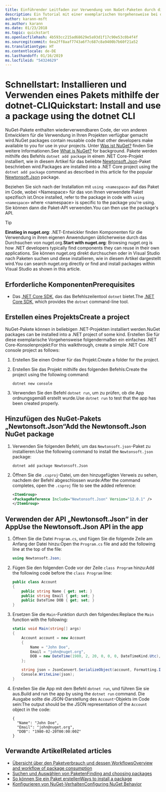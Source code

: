 ```yaml
---
title: Einführender Leitfaden zur Verwendung von NuGet-Paketen durch die .NET CLI
description: Ein Tutorial mit einer exemplarischen Vorgehensweise bei der Installation und Verwendung eines NuGet-Pakets in einem .NET Core-Projekt.
author: karann-msft
ms.author: karann
ms.date: 01/23/2018
ms.topic: quickstart
ms.openlocfilehash: 4b593cc215ad68629e5a93d1f17c90e53c0b4f4f
ms.sourcegitcommit: 6ea2ff8aaf7743a6f7c687c8a9400b7b60f21a52
ms.translationtype: HT
ms.contentlocale: de-DE
ms.lasthandoff: 01/16/2019
ms.locfileid: "54324629"
---
```

# <a name="quickstart-install-and-use-a-package-using-the-dotnet-cli"></a><span data-ttu-id="59b0d-103">Schnellstart: Installieren und Verwenden eines Pakets mithilfe der dotnet-CLI</span><span class="sxs-lookup"><span data-stu-id="59b0d-103">Quickstart: Install and use a package using the dotnet CLI</span></span>

<span data-ttu-id="59b0d-104">NuGet-Pakete enthalten wiederverwendbaren Code, der von anderen Entwicklern für die Verwendung in Ihren Projekten verfügbar gemacht wird.</span><span class="sxs-lookup"><span data-stu-id="59b0d-104">NuGet packages contain reusable code that other developers make available to you for use in your projects.</span></span> <span data-ttu-id="59b0d-105">Unter [Was ist NuGet?](../What-is-NuGet.md) finden Sie weitere Informationen.</span><span class="sxs-lookup"><span data-stu-id="59b0d-105">See [What is NuGet?](../What-is-NuGet.md) for background.</span></span> <span data-ttu-id="59b0d-106">Pakete werden mithilfe des Befehls `dotnet add package` in einem .NET Core-Projekt installiert, wie in diesem Artikel für das beliebte [Newtonsoft.Json](https://www.nuget.org/packages/Newtonsoft.Json/)-Paket beschrieben wird.</span><span class="sxs-lookup"><span data-stu-id="59b0d-106">Packages are installed into a .NET Core project using the `dotnet add package` command as described in this article for the popular [Newtonsoft.Json](https://www.nuget.org/packages/Newtonsoft.Json/) package.</span></span>

<span data-ttu-id="59b0d-107">Beziehen Sie sich nach der Installation mit `using <namespace>` auf das Paket im Code, wobei \<Namespace\> für das von Ihnen verwendete Paket spezifisch ist.</span><span class="sxs-lookup"><span data-stu-id="59b0d-107">Once installed, refer to the package in code with `using <namespace>` where \<namespace\> is specific to the package you're using.</span></span> <span data-ttu-id="59b0d-108">Sie können dann die Paket-API verwenden.</span><span class="sxs-lookup"><span data-stu-id="59b0d-108">You can then use the package's API.</span></span>

> [!Tip]
> <span data-ttu-id="59b0d-109">**Einstieg in nuget.org**: .NET-Entwickler finden Komponenten für die Verwendung in ihren eigenen Anwendungen üblicherweise durch das Durchsuchen von nuget.org.</span><span class="sxs-lookup"><span data-stu-id="59b0d-109">**Start with nuget.org**: Browsing nuget.org is how .NET developers typically find components they can reuse in their own applications.</span></span> <span data-ttu-id="59b0d-110">Sie können nuget.org direkt durchsuchen oder in Visual Studio nach Paketen suchen und diese installieren, wie in diesem Artikel dargestellt wird.</span><span class="sxs-lookup"><span data-stu-id="59b0d-110">You can search nuget.org directly or find and install packages within Visual Studio as shown in this article.</span></span>

## <a name="prerequisites"></a><span data-ttu-id="59b0d-111">Erforderliche Komponenten</span><span class="sxs-lookup"><span data-stu-id="59b0d-111">Prerequisites</span></span>

- <span data-ttu-id="59b0d-112">Das [.NET Core SDK](https://www.microsoft.com/net/download/), das das Befehlszeilentool `dotnet` bietet.</span><span class="sxs-lookup"><span data-stu-id="59b0d-112">The [.NET Core SDK](https://www.microsoft.com/net/download/), which provides the `dotnet` command-line tool.</span></span>

## <a name="create-a-project"></a><span data-ttu-id="59b0d-113">Erstellen eines Projekts</span><span class="sxs-lookup"><span data-stu-id="59b0d-113">Create a project</span></span>

<span data-ttu-id="59b0d-114">NuGet-Pakete können in beliebigen .NET-Projekten installiert werden.</span><span class="sxs-lookup"><span data-stu-id="59b0d-114">NuGet packages can be installed into a .NET project of some kind.</span></span> <span data-ttu-id="59b0d-115">Erstellen Sie für diese exemplarische Vorgehensweise folgendermaßen ein einfaches .NET Core-Konsolenprojekt:</span><span class="sxs-lookup"><span data-stu-id="59b0d-115">For this walkthrough, create a simple .NET Core console project as follows:</span></span>

1. <span data-ttu-id="59b0d-116">Erstellen Sie einen Ordner für das Projekt.</span><span class="sxs-lookup"><span data-stu-id="59b0d-116">Create a folder for the project.</span></span>

1. <span data-ttu-id="59b0d-117">Erstellen Sie das Projekt mithilfe des folgenden Befehls:</span><span class="sxs-lookup"><span data-stu-id="59b0d-117">Create the project using the following command:</span></span>

    ```cli
    dotnet new console
    ```

1. <span data-ttu-id="59b0d-118">Verwenden Sie den Befehl `dotnet run`, um zu prüfen, ob die App ordnungsgemäß erstellt wurde.</span><span class="sxs-lookup"><span data-stu-id="59b0d-118">Use `dotnet run` to test that the app has been created properly.</span></span>

## <a name="add-the-newtonsoftjson-nuget-package"></a><span data-ttu-id="59b0d-119">Hinzufügen des NuGet-Pakets „Newtonsoft.Json“</span><span class="sxs-lookup"><span data-stu-id="59b0d-119">Add the Newtonsoft.Json NuGet package</span></span>

1. <span data-ttu-id="59b0d-120">Verwenden Sie folgenden Befehl, um das `Newtonsoft.json`-Paket zu installieren:</span><span class="sxs-lookup"><span data-stu-id="59b0d-120">Use the following command to install the `Newtonsoft.json` package:</span></span>

    ```cli
    dotnet add package Newtonsoft.Json
    ```

2. <span data-ttu-id="59b0d-121">Öffnen Sie die `.csproj`-Datei, um den hinzugefügten Verweis zu sehen, nachdem der Befehl abgeschlossen wurde:</span><span class="sxs-lookup"><span data-stu-id="59b0d-121">After the command completes, open the `.csproj` file to see the added reference:</span></span>

    ```xml
   <ItemGroup>
    <PackageReference Include="Newtonsoft.Json" Version="12.0.1" />
   </ItemGroup>
    ```

## <a name="use-the-newtonsoftjson-api-in-the-app"></a><span data-ttu-id="59b0d-122">Verwenden der API „Newtonsoft.Json“ in der App</span><span class="sxs-lookup"><span data-stu-id="59b0d-122">Use the Newtonsoft.Json API in the app</span></span>

1. <span data-ttu-id="59b0d-123">Öffnen Sie die Datei `Program.cs`, und fügen Sie die folgende Zeile am Anfang der Datei hinzu:</span><span class="sxs-lookup"><span data-stu-id="59b0d-123">Open the `Program.cs` file and add the following line at the top of the file:</span></span>

    ```cs
    using Newtonsoft.Json;
    ```

1. <span data-ttu-id="59b0d-124">Fügen Sie den folgenden Code vor der Zeile `class Program` hinzu:</span><span class="sxs-lookup"><span data-stu-id="59b0d-124">Add the following code before the `class Program` line:</span></span>

    ```cs
    public class Account
    {
        public string Name { get; set; }
        public string Email { get; set; }
        public DateTime DOB { get; set; }
    }
    ```

1. <span data-ttu-id="59b0d-125">Ersetzen Sie die `Main`-Funktion durch den folgendes:</span><span class="sxs-lookup"><span data-stu-id="59b0d-125">Replace the `Main` function with the following:</span></span>

    ```cs
    static void Main(string[] args)
    {
        Account account = new Account
        {
            Name = "John Doe",
            Email = "john@nuget.org",
            DOB = new DateTime(1980, 2, 20, 0, 0, 0, DateTimeKind.Utc),
        };

        string json = JsonConvert.SerializeObject(account, Formatting.Indented);
        Console.WriteLine(json);
    }
    ```

1. <span data-ttu-id="59b0d-126">Erstellen Sie die App mit dem Befehl `dotnet run`, und führen Sie sie aus.</span><span class="sxs-lookup"><span data-stu-id="59b0d-126">Build and run the app by using the `dotnet run` command.</span></span> <span data-ttu-id="59b0d-127">Die Ausgabe sollte die JSON-Darstellung des `Account`-Objekts im Code sein:</span><span class="sxs-lookup"><span data-stu-id="59b0d-127">The output should be the JSON representation of the `Account` object in the code:</span></span>

    ```output
    {
      "Name": "John Doe",
      "Email": "john@nuget.org",
      "DOB": "1980-02-20T00:00:00Z"
    }
    ```

## <a name="related-articles"></a><span data-ttu-id="59b0d-128">Verwandte Artikel</span><span class="sxs-lookup"><span data-stu-id="59b0d-128">Related articles</span></span>

- [<span data-ttu-id="59b0d-129">Übersicht über den Paketverbrauch und dessen Workflows</span><span class="sxs-lookup"><span data-stu-id="59b0d-129">Overview and workflow of package consumption</span></span>](../consume-packages/overview-and-workflow.md)
- [<span data-ttu-id="59b0d-130">Suchen und Auswählen von Paketen</span><span class="sxs-lookup"><span data-stu-id="59b0d-130">Finding and choosing packages</span></span>](../consume-packages/finding-and-choosing-packages.md)
- [<span data-ttu-id="59b0d-131">So können Sie ein Paket erstellen</span><span class="sxs-lookup"><span data-stu-id="59b0d-131">Ways to install a package</span></span>](../consume-packages/ways-to-install-a-package.md)
- [<span data-ttu-id="59b0d-132">Konfigurieren von NuGet-Verhalten</span><span class="sxs-lookup"><span data-stu-id="59b0d-132">Configuring NuGet Behavior</span></span>](../consume-packages/configuring-nuget-behavior.md)
